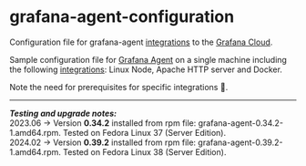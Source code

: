 # grafana-agent-configuration
Configuration file for grafana-agent [integrations](https://grafana.com/docs/grafana-cloud/data-configuration/integrations) to the [Grafana Cloud](https://grafana.com/products/cloud/).

Sample configuration file for [Grafana Agent](https://grafana.com/docs/grafana-cloud/data-configuration/agent/) on a single machine including the following [integrations](https://grafana.com/docs/grafana-cloud/data-configuration/integrations/integration-reference/): Linux Node, Apache HTTP server and Docker.

Note the need for prerequisites for specific integrations :beer:.

---
***Testing and upgrade notes:***  
2023.06 -> Version **0.34.2** installed from rpm file: grafana-agent-0.34.2-1.amd64.rpm. Tested on Fedora Linux 37 (Server Edition).  
2024.02 -> Version **0.39.2** installed from rpm file: grafana-agent-0.39.2-1.amd64.rpm. Tested on Fedora Linux 38 (Server Edition). 
           
